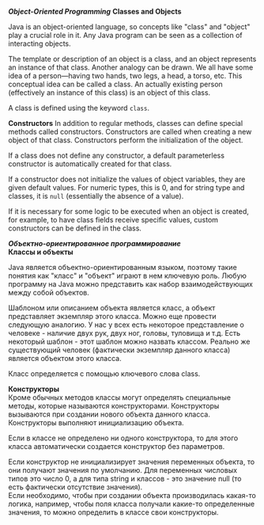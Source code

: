 ***Object-Oriented Programming***
**Classes and Objects**

Java is an object-oriented language, so concepts like "class" and "object" play a crucial role in it. Any Java program can be seen as a collection of interacting objects.

The template or description of an object is a class, and an object represents an instance of that class. Another analogy can be drawn. We all have some idea of a person—having two hands, two legs, a head, a torso, etc. This conceptual idea can be called a class. An actually existing person (effectively an instance of this class) is an object of this class.

A class is defined using the keyword `class`.

**Constructors**
In addition to regular methods, classes can define special methods called constructors. Constructors are called when creating a new object of that class. Constructors perform the initialization of the object.

If a class does not define any constructor, a default parameterless constructor is automatically created for that class.

If a constructor does not initialize the values of object variables, they are given default values. For numeric types, this is 0, and for string type and classes, it is `null` (essentially the absence of a value).

If it is necessary for some logic to be executed when an object is created, for example, to have class fields receive specific values, custom constructors can be defined in the class.




***Объектно-ориентированное программирование***  
**Классы и объекты**  

Java является объектно-ориентированным языком, поэтому такие понятия как "класс" и "объект" играют в нем ключевую роль. Любую программу на Java можно представить как набор взаимодействующих между собой объектов.

Шаблоном или описанием объекта является класс, а объект представляет экземпляр этого класса. Можно еще провести следующую аналогию. У нас у всех есть некоторое представление о человеке - наличие двух рук, двух ног, головы, туловища и т.д. Есть некоторый шаблон - этот шаблон можно назвать классом. Реально же существующий человек (фактически экземпляр данного класса) является объектом этого класса.

Класс определяется с помощью ключевого слова сlass.      


**Конструкторы**  
Кроме обычных методов классы могут определять специальные методы, которые называются конструкторами. Конструкторы вызываются при создании нового объекта данного класса. Конструкторы выполняют инициализацию объекта.

Если в классе не определено ни одного конструктора, то для этого класса автоматически создается конструктор без параметров.

Если конструктор не инициализирует значения переменных объекта, то они получают значения по умолчанию. Для переменных числовых типов это число 0, а для типа string и классов - это значение null (то есть фактически отсутствие значения).  
Если необходимо, чтобы при создании объекта производилась какая-то логика, например, чтобы поля класса получали какие-то определенные значения, то можно определить в классе свои конструкторы.
